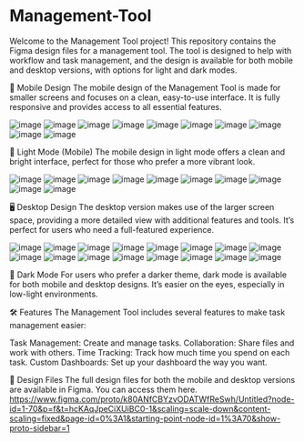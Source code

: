 # Management-Tool

Welcome to the Management Tool project! This repository contains the Figma design files for a management tool. The tool is designed to help with workflow and task management, and the design is available for both mobile and desktop versions, with options for light and dark modes.

📱 Mobile Design
The mobile design of the Management Tool is made for smaller screens and focuses on a clean, easy-to-use interface. It is fully responsive and provides access to all essential features.


![image](https://github.com/user-attachments/assets/51de0d1a-8083-4dee-8a3c-a78939ffe61b)
![image](https://github.com/user-attachments/assets/53b1e3f9-82a9-4919-8d79-86794a0e84d5)
![image](https://github.com/user-attachments/assets/831b45b6-2aff-409b-afe7-3540f57f4239)
![image](https://github.com/user-attachments/assets/108f4b90-a4c5-4015-87a3-0ed61e9cb9eb)
![image](https://github.com/user-attachments/assets/0ed70e2b-5be2-4e54-b7d3-6f4ed8dc1441)
![image](https://github.com/user-attachments/assets/2210ad40-13b5-45bd-9187-d9b6ca741c34)
![image](https://github.com/user-attachments/assets/5c04b6cb-3a94-4ed0-9027-fe8e2552b1e1)
![image](https://github.com/user-attachments/assets/5f5db03b-e783-4ee5-9228-f5979709db04)
![image](https://github.com/user-attachments/assets/fb92b9e5-1713-479b-a18c-223aab671f78)
![image](https://github.com/user-attachments/assets/ff4a8e69-571e-4d60-8803-8baf09893fdd)


📱 Light Mode (Mobile)
The mobile design in light mode offers a clean and bright interface, perfect for those who prefer a more vibrant look.

![image](https://github.com/user-attachments/assets/d5bd2021-8842-43dc-b9a1-299446e21269)
![image](https://github.com/user-attachments/assets/371cb65a-afd0-41a0-8d18-201c4b0cefef)
![image](https://github.com/user-attachments/assets/85122425-c895-4fbb-b0f1-47072fcbcf67)
![image](https://github.com/user-attachments/assets/1fac5688-9794-4859-9f99-7efeeedab8df)
![image](https://github.com/user-attachments/assets/f5461d25-d906-4596-899e-b2a3552a33f7)
![image](https://github.com/user-attachments/assets/fbeeabfa-2323-430e-8a10-928b6e50ac2e)
![image](https://github.com/user-attachments/assets/b8af613e-9936-44b9-b875-2735c8dd0237)
![image](https://github.com/user-attachments/assets/8504541e-f507-48f9-a6e8-cf159bf84711)
![image](https://github.com/user-attachments/assets/3312c668-f706-4b6c-84fd-74c5cf36f298)
![image](https://github.com/user-attachments/assets/4246afbf-cc5a-4acf-a7e4-b2f3b9f404e0)


🖥 Desktop Design
The desktop version makes use of the larger screen space, providing a more detailed view with additional features and tools. It’s perfect for users who need a full-featured experience.

![image](https://github.com/user-attachments/assets/6fb2ee82-2fa0-46fa-a694-6cfe7c507a5d)
![image](https://github.com/user-attachments/assets/2e986c63-85a6-4754-9a4c-6a96a12dfa4b)
![image](https://github.com/user-attachments/assets/e06652cd-58a9-4b8b-95a7-407e62228ab2)
![image](https://github.com/user-attachments/assets/8588e931-c398-4df3-ab8f-a761f6c2a306)
![image](https://github.com/user-attachments/assets/2c45de5a-5b87-4f43-b7c6-de99143c4631)
![image](https://github.com/user-attachments/assets/8dcd9bb4-1837-4cd2-bdea-acdddab99dfa)
![image](https://github.com/user-attachments/assets/da526bac-0811-4118-9d5c-7e1e71890dee)
![image](https://github.com/user-attachments/assets/4ce81977-f356-4244-8de9-a4a3c785bc93)
![image](https://github.com/user-attachments/assets/952fd561-6efa-4083-8be9-b9029dcfcc7d)
![image](https://github.com/user-attachments/assets/4d247b79-01d4-4e76-b79d-b75e76d64342)
![image](https://github.com/user-attachments/assets/6868f46d-d8d8-4e8a-9837-ffbd179058c5)
![image](https://github.com/user-attachments/assets/7e3ae1de-80d0-41e8-bd64-837ae17e82b6)
![image](https://github.com/user-attachments/assets/d6a1e7b5-1f90-43b1-9e35-2dd75f29ad85)
![image](https://github.com/user-attachments/assets/e15a9745-37f4-41e7-86b4-b7e33e0e66f5)
![image](https://github.com/user-attachments/assets/ab738af7-f3f3-47f3-8fe8-2d55f347953a)
![image](https://github.com/user-attachments/assets/4237820a-ed3b-4048-9926-b5107927324f)


🌙 Dark Mode
For users who prefer a darker theme, dark mode is available for both mobile and desktop designs. It’s easier on the eyes, especially in low-light environments.

🛠 Features
The Management Tool includes several features to make task management easier:

Task Management: Create and manage tasks.
Collaboration: Share files and work with others.
Time Tracking: Track how much time you spend on each task.
Custom Dashboards: Set up your dashboard the way you want.


🎨 Design Files
The full design files for both the mobile and desktop versions are available in Figma. You can access them here. https://www.figma.com/proto/k80ANfCBYzvODATWfReSwh/Untitled?node-id=1-70&p=f&t=hcKAqJpeCiXUiBC0-1&scaling=scale-down&content-scaling=fixed&page-id=0%3A1&starting-point-node-id=1%3A70&show-proto-sidebar=1 
